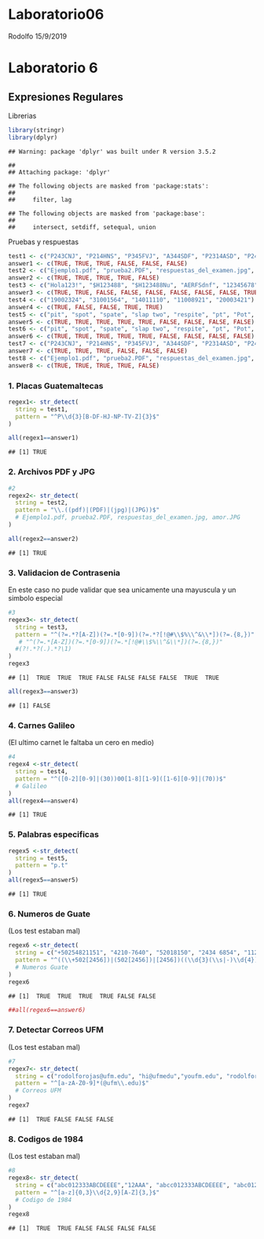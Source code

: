 Laboratorio06
================
Rodolfo
15/9/2019

Laboratorio 6
=============

Expresiones Regulares
---------------------

Librerias

``` r
library(stringr)
library(dplyr)
```

    ## Warning: package 'dplyr' was built under R version 3.5.2

    ## 
    ## Attaching package: 'dplyr'

    ## The following objects are masked from 'package:stats':
    ## 
    ##     filter, lag

    ## The following objects are masked from 'package:base':
    ## 
    ##     intersect, setdiff, setequal, union

Pruebas y respuestas

``` r
test1 <- c("P243CNJ", "P214HNS", "P345FVJ", "A344SDF", "P2314ASD", "P245ABC")
answer1 <- c(TRUE, TRUE, TRUE, FALSE, FALSE, FALSE)
test2 <- c("Ejemplo1.pdf", "prueba2.PDF", "respuestas_del_examen.jpg", "amor.JPG", "hola.hpq")
answer2 <- c(TRUE, TRUE, TRUE, TRUE, FALSE)
test3 <- c("Hola123!", "$H123488", "$H123488Nu", "AERFSdnf", "12345678", "asdfghjk", "ASDFGHJK", "adfd!!1L", "Datawrangling2019!")
answer3 <- c(TRUE, TRUE, FALSE, FALSE, FALSE, FALSE, FALSE, FALSE, TRUE)
test4 <- c("19002324", "31001564", "14011110", "11008921", "20003421")
answer4 <- c(TRUE, FALSE, FALSE, TRUE, TRUE)
test5 <- c("pit", "spot", "spate", "slap two", "respite", "pt", "Pot", "peat", "part")
answer5 <- c(TRUE, TRUE, TRUE, TRUE, TRUE, FALSE, FALSE, FALSE, FALSE)
test6 <- c("pit", "spot", "spate", "slap two", "respite", "pt", "Pot", "peat", "part")
answer6 <- c(TRUE, TRUE, TRUE, TRUE, TRUE, FALSE, FALSE, FALSE, FALSE)
test7 <- c("P243CNJ", "P214HNS", "P345FVJ", "A344SDF", "P2314ASD", "P245ABC")
answer7 <- c(TRUE, TRUE, TRUE, FALSE, FALSE, FALSE)
test8 <- c("Ejemplo1.pdf", "prueba2.PDF", "respuestas_del_examen.jpg", "amor.JPG", "hola.hpq")
answer8 <- c(TRUE, TRUE, TRUE, TRUE, FALSE)
```

### 1. Placas Guatemaltecas

``` r
regex1<- str_detect(
  string = test1,
  pattern = "^P\\d{3}[B-DF-HJ-NP-TV-Z]{3}$"
)

all(regex1==answer1)
```

    ## [1] TRUE

### 2. Archivos PDF y JPG

``` r
#2
regex2<- str_detect(
  string = test2,
  pattern = "\\.((pdf)|(PDF)|(jpg)|(JPG))$"
  # Ejemplo1.pdf, prueba2.PDF, respuestas_del_examen.jpg, amor.JPG
)

all(regex2==answer2)
```

    ## [1] TRUE

### 3. Validacion de Contrasenia

En este caso no pude validar que sea unicamente una mayuscula y un simbolo especial

``` r
#3
regex3<- str_detect(
  string = test3,
  pattern = "^(?=.*?[A-Z])(?=.*[0-9])(?=.*?[!@#\\$%\\^&\\*])(?=.{8,})" 
   # "^(?=.*[A-Z])(?=.*[0-9])(?=.*[!@#\\$%\\^&\\*])(?=.{8,})"
  #(?!.*?(.).*?\1)
)
regex3
```

    ## [1]  TRUE  TRUE  TRUE FALSE FALSE FALSE FALSE  TRUE  TRUE

``` r
all(regex3==answer3)
```

    ## [1] FALSE

### 4. Carnes Galileo

(El ultimo carnet le faltaba un cero en medio)

``` r
#4
regex4 <-str_detect(
  string = test4,
  pattern = "^([0-2][0-9]|(30))00[1-8][1-9]([1-6][0-9]|(70))$"
  # Galileo
)
all(regex4==answer4)
```

    ## [1] TRUE

### 5. Palabras especificas

``` r
regex5 <-str_detect(
  string = test5,
  pattern = "p.t"
)
all(regex5==answer5)
```

    ## [1] TRUE

### 6. Numeros de Guate

(Los test estaban mal)

``` r
regex6 <-str_detect(
  string = c("+50254821151", "4210-7640", "52018150", "2434 6854", "11234569", "50211234578"),
  pattern = "^((\\+502[2456])|(502[2456])|[2456])((\\d{3}(\\s|-)\\d{4})|\\d{7})$"
  # Numeros Guate
)
regex6
```

    ## [1]  TRUE  TRUE  TRUE  TRUE FALSE FALSE

``` r
##all(regex6==answer6)
```

### 7. Detectar Correos UFM

(Los test estaban mal)

``` r
#7
regex7<- str_detect(
  string = c("rodolforojas@ufm.edu", "hi@ufmedu","youfm.edu", "rodolforoj.as@ufm.edu"),
  pattern = "^[a-zA-Z0-9]*(@ufm\\.edu)$"
  # Correos UFM
)
regex7
```

    ## [1]  TRUE FALSE FALSE FALSE

### 8. Codigos de 1984

(Los test estaban mal)

``` r
#8
regex8<- str_detect(
  string = c("abc012333ABCDEEEE","12AAA", "abcc012333ABCDEEEE", "abc0123335436ABCDEEEE", "abc1ABCDEEEE", "12AA"),
  pattern = "^[a-z]{0,3}\\d{2,9}[A-Z]{3,}$"
  # Codigo de 1984
)
regex8
```

    ## [1]  TRUE  TRUE FALSE FALSE FALSE FALSE
